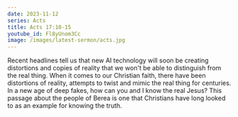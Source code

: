 ```yaml
---
date: 2023-11-12
series: Acts
title: Acts 17:10-15
youtube_id: Fl8yUnom3Cc
image: /images/latest-sermon/acts.jpg
---
```

Recent headlines tell us that new AI technology will soon be creating distortions and copies of reality that we won't be able to distinguish from the real thing. When it comes to our Christian faith, there have been distortions of reality, attempts to twist and mimic the real thing for centuries. In a new age of deep fakes, how can you and I know the real Jesus? This passage about the people of Berea is one that Christians have long looked to as an example for knowing the truth.
